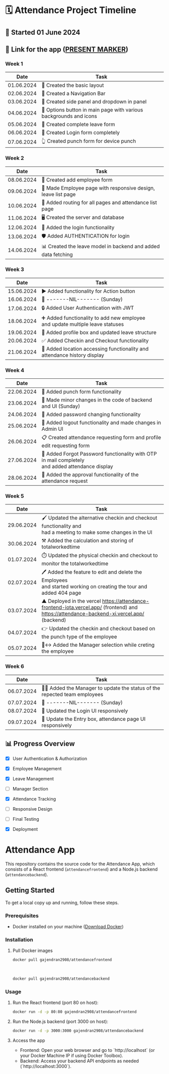 <!-- 
# ATTENDANCE PROJECT STARTED AT JUNE 1

- 01.06.2024 -> Created the basic layout 
- 02.06.2024 -> Created a Navigation Bar
- 03.06.2024 -> Created side panel and the dropdown in panel
- 04.06.2024 -> Options button in main page with various background and icons 
- 05.06.2024 -> Created complete leave form 
- 06.06.2024 -> Created Login form completely 
- 07.06.2024 -> Created punch form for device punch 
- 08.06.2024 -> Created add employee form
- 09.06.2024 -> Made Employee page with responsive, leave list page 
- 10.06.2024 -> Added routing for all the pages and attendance list page
- 11.06.2024 -> Created the server and database 
- 12.06.2024 -> Added the login functionality
- 13.06.2024 -> Added AUTHENTICATION for login 
- 14.06.2024 -> Created the leave model in backend and added fetching of data
- 15.06.2024 -> Added functionality for Action button
- 16.06.2024 -> -------NIL-------(Sunday)
- 17.06.2024 -> Added User Authentication with JWT
- 18.06.2024 -> Added functionality to add new employee and added functionality to update status of multiple leave at a time
- 19.06.2024 -> Added profile box and update leave structure
- 20.06.2024 -> Added Checkin and Checkout functionality
- 21.06.2024 -> Added location accessing functionality and added attendance history display
- 22.06.2024 -> Added punch form functionality
- 23.06.2024 -> Made minor changes in the code (Sunday)
- 24.06.2024 -> Added password Changing functionality
- 25.06.2024 -> Added the logout functionality and made some changes in Admin UI
- 26.06.2024 -> Created the attendance requesting form and profile edit requesting form
- 27.06.2024 -> Added Forgot Password functionality with OTP in mail completely and added attendance display
- 28.06.2024 -> Added the approval functionality of the attendance request
- 29.06.2024 -> Updated the alternative checkin and checkout functionality and had a meeting to make some changes in the UI
- -->

# 🗓️ Attendance Project Timeline

## 📅 Started 01 June 2024

## 🔗 Link for the app ([PRESENT MARKER](https://attendance-frontend-iota.vercel.app/))

### Week 1
| Date       | Task                                                             |
| ---------- | ---------------------------------------------------------------- |
| 01.06.2024 | 🤝 Created the basic layout                                       |
| 02.06.2024 | 🧭 Created a Navigation Bar                                       |
| 03.06.2024 | 📑 Created side panel and dropdown in panel                       |
| 04.06.2024 | 🎨 Options button in main page with various backgrounds and icons |
| 05.06.2024 | 📝 Created complete leave form                                    |
| 06.06.2024 | 🔐 Created Login form completely                                  |
| 07.06.2024 | 👆 Created punch form for device punch                            |

### Week 2
| Date       | Task                                                         |
| ---------- | ------------------------------------------------------------ |
| 08.06.2024 | 👥 Created add employee form                                  |
| 09.06.2024 | 📱 Made Employee page with responsive design, leave list page |
| 10.06.2024 | 🔗 Added routing for all pages and attendance list page       |
| 11.06.2024 | 🖥️ Created the server and database                            |
| 12.06.2024 | 🔑 Added the login functionality                              |
| 13.06.2024 | 🛡️ Added AUTHENTICATION for login                             |
| 14.06.2024 | 📊 Created the leave model in backend and added data fetching |

### Week 3
| Date       | Task                                                                                |
| ---------- | ----------------------------------------------------------------------------------- |
| 15.06.2024 | ▶️ Added functionality for Action button                                             |
| 16.06.2024 | 🚫 -------NIL------- (Sunday)                                                        |
| 17.06.2024 | 🔒 Added User Authentication with JWT                                                |
| 18.06.2024 | ➕ Added functionality to add new employee <br /> and update multiple leave statuses |
| 19.06.2024 | 👤 Added profile box and updated leave structure                                     |
| 20.06.2024 | ✅ Added Checkin and Checkout functionality                                          |
| 21.06.2024 | 📍 Added location accessing functionality and attendance history display             |

### Week 4
| Date       | Task                                                                                                  |
| ---------- | ----------------------------------------------------------------------------------------------------- |
| 22.06.2024 | 👊 Added punch form functionality                                                                      |
| 23.06.2024 | 🔧 Made minor changes in the code of backend and UI (Sunday)                                           |
| 24.06.2024 | 🔑 Added password changing functionality                                                               |
| 25.06.2024 | 🚪 Added logout functionality and made changes in Admin UI                                             |
| 26.06.2024 | 📋 Created attendance requesting form and profile edit requesting form                                 |
| 27.06.2024 | 🔐 Added Forgot Password functionality with OTP in mail completely <br /> and added attendance display |
| 28.06.2024 | 📅 Added the approval functionality of the attendance request                                          |

### Week 5
| Date       | Task                                                                                                                                      |
| ---------- | ----------------------------------------------------------------------------------------------------------------------------------------- |
| 29.06.2024 | 🖌️ Updated the alternative checkin and checkout functionality and <br /> had a meeting to make some changes in the UI                      |
| 30.06.2024 | ⚒️ Added the calculation and storing of totalworkedtime                                                                                    |
| 01.07.2024 | ⏱️ Updated the physical checkin and checkout to monitor the totalworkedtime                                                                |
| 02.07.2024 | 🖊️ Added the feature to edit and delete the Employees <br /> and started working on creating the tour and added 404 page                   |
| 03.07.2024 | ▲  Deployed in the vercel https://attendance-frontend-iota.vercel.app/ (frontend) and https://attendance-backend-xi.vercel.app/ (backend) |
| 04.07.2024 | 👉 Updated the checkin and checkout based on the punch type of the employee                                                                |
| 05.07.2024 | 🙂‍↔️ Added the Manager selection while creting the employee                                                                                 |

### Week 6
| Date       | Task                                                                    |
| ---------- | ----------------------------------------------------------------------- |
| 06.07.2024 | 💁‍♂️ Added the Manager to update the status of the repected team employees |
| 07.07.2024 | 🚫 -------NIL------- (Sunday)                                            |
| 08.07.2024 | 🔑 Updated the Login UI responsively                                      |
| 09.07.2024 | 🤖 Update the Entry box, attendance page UI responsively   |



## 📊 Progress Overview

 - [x] User Authentication & Authorization
 - [x] Employee Management
 - [x] Leave Management
 - [ ] Manager Section
 - [x] Attendance Tracking
 - [ ] Responsive Design
 - [ ] Final Testing
 - [x] Deployment





# Attendance App

This repository contains the source code for the Attendance App, which consists of a React frontend (`attendancefrontend`) and a Node.js backend (`attendancebackend`).

## Getting Started

To get a local copy up and running, follow these steps.

### Prerequisites

- Docker installed on your machine ([Download Docker](https://www.docker.com/get-started))

### Installation

<!-- 1. Clone the repo
   ```bash
   git clone https://github.com/gajendran2908/attendance-app.git
   cd attendance-app
   ``` -->

1. Pull Docker images
    <br />
   ```bash
   docker pull gajendran2908/attendancefrontend
   ```
   <br />
   
   ```bash
   docker pull gajendran2908/attendancebackend
   ```

### Usage

1. Run the React frontend (port 80 on host):
    <br />
   ```bash
   docker run -d -p 80:80 gajendran2908/attendancefrontend
   ```

2. Run the Node.js backend (port 3000 on host):
    <br />
   ```bash
   docker run -d -p 3000:3000 gajendran2908/attendancebackend
   ```

3. Access the app
   - Frontend: Open your web browser and go to \`http://localhost\` (or your Docker Machine IP if using Docker Toolbox).
   - Backend: Access your backend API endpoints as needed (\`http://localhost:3000\`).


